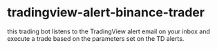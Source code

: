 # tradingview-alert-binance-trader
this trading bot listens to the TradingView alert email on your inbox and execute a trade based on the parameters set on the TD alerts.
